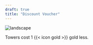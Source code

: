 ```yaml
---
draft: true
title: "Discount Voucher"
---
```


![landscape](/images/relics/spr_relic_2.png)


Towers cost 1 {{< icon gold >}} gold less.
